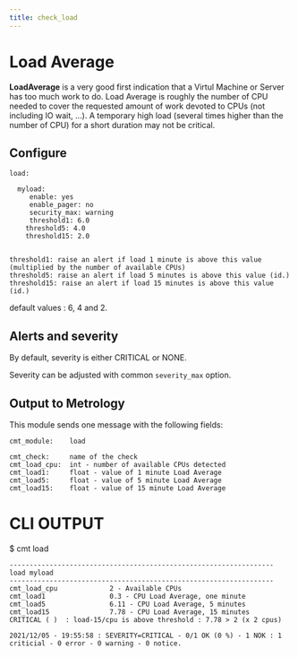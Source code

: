 ```yaml
---
title: check_load
---
```


# Load Average

**LoadAverage** is a very good first indication that a Virtul Machine or Server has too much work to do. Load Average is roughly the number of CPU needed to cover the requested amount of work devoted to CPUs (not including IO wait, ...). A temporary high load (several times higher than the number of CPU) for a short duration may not be critical.


## Configure

	load:

  	  myload:
  	     enable: yes
  	     enable_pager: no
  	     security_max: warning
  	     threshold1: 6.0
        threshold5: 4.0
        threshold15: 2.0


    threshold1: raise an alert if load 1 minute is above this value (multiplied by the number of available CPUs)
    threshold5: raise an alert if load 5 minutes is above this value (id.)
    threshold15: raise an alert if load 15 minutes is above this value (id.)

default values : 6, 4 and 2.

## Alerts and severity

By default, severity is either CRITICAL or NONE.

Severity can be adjusted with common `severity_max` option.


## Output to Metrology

This module sends one message with the following fields:

	cmt_module:    load

	cmt_check:     name of the check
	cmt_load_cpu:  int - number of available CPUs detected
	cmt_load1:     float - value of 1 minute Load Average
	cmt_load5:     float - value of 5 minute Load Average
	cmt_load15:    float - value of 15 minute Load Average



# CLI OUTPUT

   $ cmt load


	------------------------------------------------------------------
	load myload
	------------------------------------------------------------------
	cmt_load_cpu             2 - Available CPUs
	cmt_load1                0.3 - CPU Load Average, one minute
	cmt_load5                6.11 - CPU Load Average, 5 minutes
	cmt_load15               7.78 - CPU Load Average, 15 minutes
	CRITICAL ( )  : load-15/cpu is above threshold : 7.78 > 2 (x 2 cpus)

	2021/12/05 - 19:55:58 : SEVERITY=CRITICAL - 0/1 OK (0 %) - 1 NOK : 1 criticial - 0 error - 0 warning - 0 notice.



